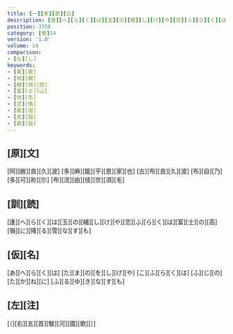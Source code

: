 ```yaml
---
title: [一][本][歌][曰]
description: [逢][へ][ら][く][は][玉][の][緒][し][け][や][恋][ふ][ら][く][は][富][士][の][高][嶺][に][降][る][雪][な][す][も]
position: 3358
category: [巻]14
version: '1.0'
volume: 14
comparison:
- [な][し]
keywords:
- [東][歌]
- [相][聞]
- [静][岡][県]
- [富][士][山]
- [地][名]
- [恋][情]
- [歌][垣]
- [民][謡]
- [歌][謡]
---
```


## [原][文]

[阿][敝][良][久][波] [多][麻][能][乎][思][家][也] [古][布][良][久][波] [布][自][乃][多][可][祢][尓] [布][流][由][伎][奈][須][毛]

## [訓][読]

[逢][へ][ら][く][は][玉][の][緒][し][け][や][恋][ふ][ら][く][は][富][士][の][高][嶺][に][降][る][雪][な][す][も]

## [仮][名]

[あ][へ][ら][く][は] [た][ま][の][を][し][け][や] [こ][ふ][ら][く][は] [ふ][じ][の][た][か][ね][に] [ふ][る][ゆ][き][な][す][も]

## [左][注]

[（][右][五][首][駿][河][國][歌][）]
